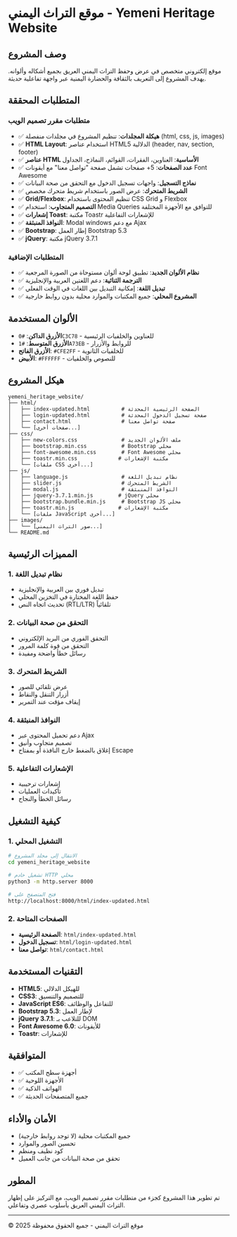 # موقع التراث اليمني - Yemeni Heritage Website

## وصف المشروع
موقع إلكتروني متخصص في عرض وحفظ التراث اليمني العريق بجميع أشكاله وألوانه. يهدف المشروع إلى التعريف بالثقافة والحضارة اليمنية عبر واجهة تفاعلية حديثة.

## المتطلبات المحققة

### متطلبات مقرر تصميم الويب
- ✅ **هيكلة المجلدات**: تنظيم المشروع في مجلدات منفصلة (html, css, js, images)
- ✅ **HTML Layout**: استخدام عناصر HTML5 الدلالية (header, nav, section, footer)
- ✅ **عناصر HTML الأساسية**: العناوين، الفقرات، القوائم، النماذج، الجداول
- ✅ **عدد الصفحات**: 5+ صفحات تشمل صفحة "تواصل معنا" مع أيقونات Font Awesome
- ✅ **نماذج التسجيل**: واجهات تسجيل الدخول مع التحقق من صحة البيانات
- ✅ **الشريط المتحرك**: عرض الصور باستخدام شريط متحرك مخصص
- ✅ **Grid/Flexbox**: تنظيم المحتوى باستخدام CSS Grid و Flexbox
- ✅ **التصميم المتجاوب**: استخدام Media Queries للتوافق مع الأجهزة المختلفة
- ✅ **إشعارات Toast**: مكتبة Toastr للإشعارات التفاعلية
- ✅ **النوافذ المنبثقة**: Modal windows مع دعم Ajax
- ✅ **Bootstrap**: إطار العمل Bootstrap 5.3
- ✅ **jQuery**: مكتبة jQuery 3.7.1

### المتطلبات الإضافية
- ✅ **نظام الألوان الجديد**: تطبيق لوحة ألوان مستوحاة من الصورة المرجعية
- ✅ **الترجمة الثنائية**: دعم اللغتين العربية والإنجليزية
- ✅ **تبديل اللغة**: إمكانية التبديل بين اللغات في الوقت الفعلي
- ✅ **المشروع المحلي**: جميع المكتبات والموارد محلية بدون روابط خارجية

## الألوان المستخدمة
- **الأزرق الداكن**: `#0C3C78` - للعناوين والخلفيات الرئيسية
- **الأزرق المتوسط**: `#1A73EB` - للروابط والأزرار
- **الأزرق الفاتح**: `#CFE2FF` - للخلفيات الثانوية
- **الأبيض**: `#FFFFFF` - للنصوص والخلفيات

## هيكل المشروع
```
yemeni_heritage_website/
├── html/
│   ├── index-updated.html          # الصفحة الرئيسية المحدثة
│   ├── login-updated.html          # صفحة تسجيل الدخول المحدثة
│   ├── contact.html                # صفحة تواصل معنا
│   └── [صفحات أخرى...]
├── css/
│   ├── new-colors.css              # ملف الألوان الجديد
│   ├── bootstrap.min.css           # Bootstrap محلي
│   ├── font-awesome.min.css        # Font Awesome محلي
│   ├── toastr.min.css             # مكتبة الإشعارات
│   └── [ملفات CSS أخرى...]
├── js/
│   ├── language.js                 # نظام تبديل اللغة
│   ├── slider.js                   # الشريط المتحرك
│   ├── modal.js                    # النوافذ المنبثقة
│   ├── jquery-3.7.1.min.js        # jQuery محلي
│   ├── bootstrap.bundle.min.js     # Bootstrap JS محلي
│   ├── toastr.min.js              # مكتبة الإشعارات
│   └── [ملفات JavaScript أخرى...]
├── images/
│   └── [صور التراث اليمني...]
└── README.md
```

## المميزات الرئيسية

### 1. نظام تبديل اللغة
- تبديل فوري بين العربية والإنجليزية
- حفظ اللغة المختارة في التخزين المحلي
- تحديث اتجاه النص (RTL/LTR) تلقائياً

### 2. التحقق من صحة البيانات
- التحقق الفوري من البريد الإلكتروني
- التحقق من قوة كلمة المرور
- رسائل خطأ واضحة ومفيدة

### 3. الشريط المتحرك
- عرض تلقائي للصور
- أزرار التنقل والنقاط
- إيقاف مؤقت عند التمرير

### 4. النوافذ المنبثقة
- دعم تحميل المحتوى عبر Ajax
- تصميم متجاوب وأنيق
- إغلاق بالضغط خارج النافذة أو بمفتاح Escape

### 5. الإشعارات التفاعلية
- إشعارات ترحيبية
- تأكيدات العمليات
- رسائل الخطأ والنجاح

## كيفية التشغيل

### 1. التشغيل المحلي
```bash
# الانتقال إلى مجلد المشروع
cd yemeni_heritage_website

# تشغيل خادم HTTP محلي
python3 -m http.server 8000

# فتح المتصفح على
http://localhost:8000/html/index-updated.html
```

### 2. الصفحات المتاحة
- **الصفحة الرئيسية**: `html/index-updated.html`
- **تسجيل الدخول**: `html/login-updated.html`
- **تواصل معنا**: `html/contact.html`

## التقنيات المستخدمة
- **HTML5**: للهيكل الدلالي
- **CSS3**: للتصميم والتنسيق
- **JavaScript ES6**: للتفاعل والوظائف
- **Bootstrap 5.3**: لإطار العمل
- **jQuery 3.7.1**: للتلاعب بـ DOM
- **Font Awesome 6.0**: للأيقونات
- **Toastr**: للإشعارات

## المتوافقية
- ✅ أجهزة سطح المكتب
- ✅ الأجهزة اللوحية
- ✅ الهواتف الذكية
- ✅ جميع المتصفحات الحديثة

## الأمان والأداء
- جميع المكتبات محلية (لا توجد روابط خارجية)
- تحسين الصور والموارد
- كود نظيف ومنظم
- تحقق من صحة البيانات من جانب العميل

## المطور
تم تطوير هذا المشروع كجزء من متطلبات مقرر تصميم الويب، مع التركيز على إظهار التراث اليمني العريق بأسلوب عصري وتفاعلي.

---
© 2025 موقع التراث اليمني - جميع الحقوق محفوظة

